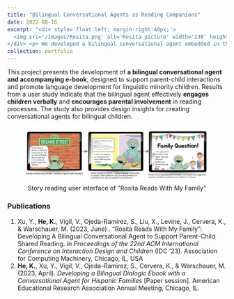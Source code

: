```yaml
---
title: "Bilingual Conversational Agents as Reading Companions"
date: 2022-08-16
excerpt: "<div style='float:left; margin-right:40px;'>
  <img src='/images/Rosita.png' alt='Rosita picture' width='230' height='120'>
</div> <p> We developed a bilingual conversational agent embedded in the story reading interface, Rosita Reads with My Family, to support parent-child shared reading. Not only does Rosita engages children in back-and-forth conversations about the story plots to enhance story comprehension, Rosita also involves parents by providing discussion prompts that connect the story to children's life experience.</p><br>"
collection: portfolio
---
```


This project presents the development of **a bilingual conversational agent and accompanying e-book**, designed to support parent-child interactions and promote language development for linguistic minority children. Results from a user study indicate that the bilingual agent effectively **engages children verbally** and **encourages parental involvement** in reading processes. The study also provides design insights for creating conversational agents for bilingual children.

<figure style="text-align: center">
  <img src="/images/Rosita-flow.png" alt="Rosita Flow">
  <figcaption>Story reading user interface of "Rosita Reads With My Family"</figcaption>
</figure>

### Publications
1. Xu, Y., **He, K.**, Vigil, V., Ojeda-Ramirez, S., Liu, X., Levine, J., Cervera, K., & Warschauer, M. (2023, June) . “Rosita Reads With My Family”: Developing A Bilingual Conversational Agent to Support Parent-Child Shared Reading. *In Proceedings of the 22nd ACM International Conference on Interaction Design and Children* (IDC ’23). Association for Computing Machinery, Chicago, IL, USA
2. **He, K.**, Xu, Y., Vigil, V., Ojeda-Ramirez, S., Cervera, K., & Warschauer, M. (2023, April). *Developing a Bilingual Dialogic Ebook with a Conversational Agent for Hispanic Families* [Paper session]. American Educational Research Association Annual Meeting, Chicago, IL.